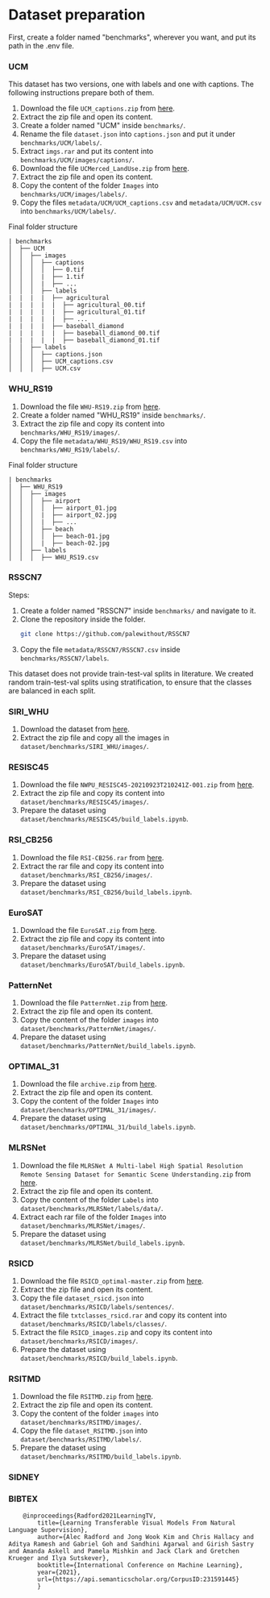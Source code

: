 # Dataset preparation

First, create a folder named "benchmarks", wherever you want, and put its path in the .env file.

### UCM
This dataset has two versions, one with labels and one with captions. The following instructions prepare both of them.

1. Download the file ``UCM_captions.zip`` from [here](https://mega.nz/folder/wCpSzSoS#RXzIlrv--TDt3ENZdKN8JA).
2. Extract the zip file and open its content.
3. Create a folder named "UCM" inside ``benchmarks/``.
4. Rename the file ``dataset.json`` into ``captions.json`` and put it under ``benchmarks/UCM/labels/``.
5. Extract ``imgs.rar`` and put its content into ``benchmarks/UCM/images/captions/``.
6. Download the file ``UCMerced_LandUse.zip`` from [here](http://weegee.vision.ucmerced.edu/datasets/landuse.html).
7. Extract the zip file and open its content.
8. Copy the content of the folder ``Images`` into ``benchmarks/UCM/images/labels/``.
9. Copy the files ``metadata/UCM/UCM_captions.csv`` and ``metadata/UCM/UCM.csv`` into ``benchmarks/UCM/labels/``.

Final folder structure
```
| benchmarks
│  ├── UCM
│  │  ├── images
│  │  │  ├── captions
│  │  │  │  ├── 0.tif
│  │  │  |  ├── 1.tif
│  │  │  |  ├── ...
│  │  │  ├── labels
|  |  |  |  ├── agricultural
|  |  |  |  |  ├── agricultural_00.tif
|  |  |  |  |  ├── agricultural_01.tif
|  |  |  |  |  ├── ...
|  |  |  |  ├── baseball_diamond
|  |  |  |  |  ├── baseball_diamond_00.tif
|  |  |  |  |  ├── baseball_diamond_01.tif
│  │  ├── labels
│  │  │  ├── captions.json
│  │  │  ├── UCM_captions.csv
│  │  │  ├── UCM.csv
```

### WHU_RS19
1. Download the file ``WHU-RS19.zip`` from [here](https://captain-whu.github.io/BED4RS/#).
2. Create a folder named "WHU_RS19" inside ``benchmarks/``.
3. Extract the zip file and copy its content into ``benchmarks/WHU_RS19/images/``.
4. Copy the file ``metadata/WHU_RS19/WHU_RS19.csv`` into ``benchmarks/WHU_RS19/labels/``.

Final folder structure
```
| benchmarks
│  ├── WHU_RS19
│  │  ├── images
│  │  │  ├── airport
│  │  │  │  ├── airport_01.jpg
│  │  │  |  ├── airport_02.jpg
│  │  │  |  ├── ...
│  │  │  ├── beach
│  │  │  │  ├── beach-01.jpg
│  │  │  |  ├── beach-02.jpg
│  │  ├── labels
│  │  │  ├── WHU_RS19.csv
```

### RSSCN7
Steps:
1. Create a folder named "RSSCN7" inside ``benchmarks/`` and navigate to it.
2. Clone the repository inside the folder.
    ```bash
    git clone https://github.com/palewithout/RSSCN7
    ```
3. Copy the file ``metadata/RSSCN7/RSSCN7.csv`` inside ``benchmarks/RSSCN7/labels``.

This dataset does not provide train-test-val splits in literature. We created random train-test-val splits using stratification, to ensure that the classes are balanced in each split.

### SIRI_WHU
1. Download the dataset from [here](https://www.kaggle.com/datasets/lzsy0226/siri-whu-data-set).
2. Extract the zip file and copy all the images in ``dataset/benchmarks/SIRI_WHU/images/``.

### RESISC45
1. Download the file ``NWPU_RESISC45-20210923T210241Z-001.zip`` from [here](https://figshare.com/articles/dataset/NWPU-RESISC45_Dataset_with_12_classes/16674166).
2. Extract the zip file and copy its content into ``dataset/benchmarks/RESISC45/images/``.
3. Prepare the dataset using ``dataset/benchmarks/RESISC45/build_labels.ipynb``.

### RSI_CB256
1. Download the file ``RSI-CB256.rar`` from [here](https://github.com/lehaifeng/RSI-CB).
2. Extract the rar file and copy its content into ``dataset/benchmarks/RSI_CB256/images/``.
3. Prepare the dataset using ``dataset/benchmarks/RSI_CB256/build_labels.ipynb``.

### EuroSAT
1. Download the file ``EuroSAT.zip`` from [here](https://github.com/phelber/eurosat).
2. Extract the zip file and copy its content into ``dataset/benchmarks/EuroSAT/images/``.
3. Prepare the dataset using ``dataset/benchmarks/EuroSAT/build_labels.ipynb``.

### PatternNet
1. Download the file ``PatternNet.zip`` from [here](https://sites.google.com/view/zhouwx/dataset).
2. Extract the zip file and open its content.
3. Copy the content of the folder ``images`` into ``dataset/benchmarks/PatternNet/images/``.
4. Prepare the dataset using ``dataset/benchmarks/PatternNet/build_labels.ipynb``.

### OPTIMAL_31
1. Download the file ``archive.zip`` from [here](https://www.kaggle.com/datasets/brajrajnagar/optimal-31).
2. Extract the zip file and open its content.
3. Copy the content of the folder ``Images`` into ``dataset/benchmarks/OPTIMAL_31/images/``.
4. Prepare the dataset using ``dataset/benchmarks/OPTIMAL_31/build_labels.ipynb``.

### MLRSNet
1. Download the file ``MLRSNet A Multi-label High Spatial Resolution Remote Sensing Dataset for Semantic Scene Understanding.zip`` from [here](https://github.com/cugbrs/MLRSNet).
2. Extract the zip file and open its content.
3. Copy the content of the folder ``Labels`` into ``dataset/benchmarks/MLRSNet/labels/data/``.
4. Extract each rar file of the folder ``Images`` into ``dataset/benchmarks/MLRSNet/images/``.
5. Prepare the dataset using ``dataset/benchmarks/MLRSNet/build_labels.ipynb``.

### RSICD
1. Download the file ``RSICD_optimal-master.zip`` from [here](https://github.com/201528014227051/RSICD_optimal).
2. Extract the zip file and open its content.
3. Copy the file ``dataset_rsicd.json`` into ``dataset/benchmarks/RSICD/labels/sentences/``.
4. Extract the file ``txtclasses_rsicd.rar`` and copy its content into ``dataset/benchmarks/RSICD/labels/classes/``.
5. Extract the file ``RSICD_images.zip`` and copy its content into ``dataset/benchmarks/RSICD/images/``.
6. Prepare the dataset using ``dataset/benchmarks/RSICD/build_labels.ipynb``.

### RSITMD
1. Download the file ``RSITMD.zip`` from [here](https://github.com/xiaoyuan1996/AMFMN).
2. Extract the zip file and open its content.
3. Copy the content of the folder ``images`` into ``dataset/benchmarks/RSITMD/images/``.
5. Copy the file ``dataset_RSITMD.json`` into ``dataset/benchmarks/RSITMD/labels/``.
4. Prepare the dataset using ``dataset/benchmarks/RSITMD/build_labels.ipynb``.

### SIDNEY

### BIBTEX
```
    @inproceedings{Radford2021LearningTV,
        title={Learning Transferable Visual Models From Natural Language Supervision},
        author={Alec Radford and Jong Wook Kim and Chris Hallacy and Aditya Ramesh and Gabriel Goh and Sandhini Agarwal and Girish Sastry and Amanda Askell and Pamela Mishkin and Jack Clark and Gretchen Krueger and Ilya Sutskever},
        booktitle={International Conference on Machine Learning},
        year={2021},
        url={https://api.semanticscholar.org/CorpusID:231591445}
        }
```